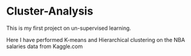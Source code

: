 # Cluster-Analysis
This is my first project on un-supervised learning.

Here I have performed K-means and Hierarchical clustering on the NBA salaries data from Kaggle.com 
